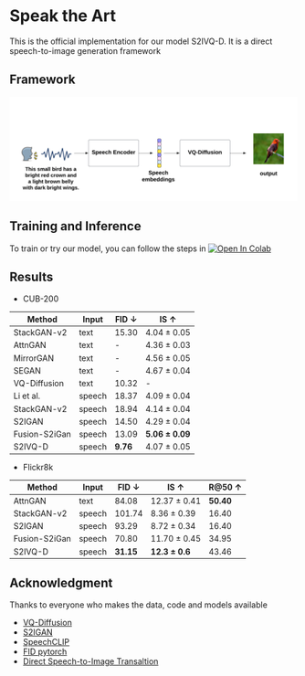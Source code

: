 
# Speak the Art 
This is the official implementation for our model S2IVQ-D. It is a direct speech-to-image generation framework

## Framework
![complete architecture](./complete_architecture.png)

## Training and Inference
To train or try our model, you can follow the steps in [![Open In Colab](https://colab.research.google.com/assets/colab-badge.svg)](https://colab.research.google.com/drive/18sl0SIHgUI4HXtsF9fj714tXfGLcydWK?usp=sharing)
## Results
- CUB-200

| **Method**    | **Input** | **FID ↓**     | **IS ↑**             |
|-------------|---------------|-----------|---------------|
|   StackGAN-v2   | text      | 15.30         | 4.04 ± 0.05          |
| AttnGAN       | text      | -             | 4.36 ± 0.03          |
| MirrorGAN     | text      | -             | 4.56 ± 0.05          |
| SEGAN         | text      | -             | 4.67 ± 0.04          |
| VQ-Diffusion  | text      | 10.32         | -                    |
| Li et al.     | speech    | 18.37         | 4.09 ± 0.04          |
| StackGAN-v2   | speech    | 18.94         | 4.14 ± 0.04          |
| S2IGAN        | speech    | 14.50         | 4.29 ± 0.04          |
|Fusion-S2iGan | speech    | 13.09         | **5.06 ± 0.09** |
| S2IVQ-D       | speech    | **9.76** | 4.07  ± 0.05         |

- Flickr8k

| **Method**    | **Input** | **FID ↓**      | **IS ↑**            | **R@50 ↑**     |
|---------------|-----------|----------------|---------------------|----------------|
| AttnGAN       | text      | 84.08          | 12.37 ± 0.41        | **50.40** |
| StackGAN-v2   | speech    | 101.74         | 8.36 ± 0.39         | 16.40          |
| S2IGAN        | speech    | 93.29          | 8.72 ± 0.34         | 16.40          |
| Fusion-S2iGan | speech    | 70.80          | 11.70 ± 0.45        | 34.95          |
| S2IVQ-D       | speech    | **31.15** | **12.3 ± 0.6** | 43.46          |


## Acknowledgment
Thanks to everyone who makes the data, code and models available

 - [VQ-Diffusion](https://github.com/microsoft/VQ-Diffusion)
 - [S2IGAN](https://github.com/xinshengwang/S2IGAN)
 - [SpeechCLIP](https://github.com/atosystem/SpeechCLIP)
 - [FID pytorch](https://github.com/mseitzer/pytorch-fid)
 - [Direct Speech-to-Image Transaltion](https://github.com/smallflyingpig/speech-to-image-translation-without-text)
